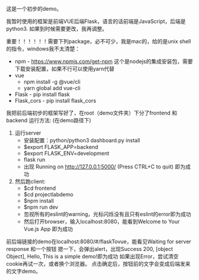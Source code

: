 这是一个初步的demo。

我暂时使用的框架是前端VUE后端Flask，语言的话前端是JavaScript，后端是python3. 如果到时候需要更改，我再调整。

重要！！！！！！需要下列package，必不可少，我是mac的，给的是unix shell的指令，windows我不太清楚：
* npm - https://www.npmjs.com/get-npm 这个是nodejs的集成安装包，需要下载安装配置，如果不行可以使用yarn代替
* vue
    * npm install -g @vue/cli
    * yarn global add vue-cli
* Flask - pip install flask
* Flask_cors - pip install flask_cors

我把前后端初步的框架写好了，在root（demo文件夹）下分了frontend 和 backend
运行方法: (在demo路径下)
1. 运行server
    * 安装配置：python/python3 dashboard.py install
    * $export FLASK_APP=backend
    * $export FLASK_ENV=development
    * flask run
    * 出现 Running on http://127.0.0.1:5000/ (Press CTRL+C to quit) 即为成功
2. 然后跑client:
    * $cd frontend
    * $cd projectlabdemo
    * $npm install
    * $npm run dev
    * 忽视所有的eslint的warning，光标闪烁没有且只有eslint的error即为成功
    * 然后打开browser，输入localhost:8080，能看到Welcome to Your Vue.js App 即为成功

前后端链接的demo在localhost:8080/#/flaskTovue，能看见Waiting for server response 和一个按钮
摁一下，会弹出alert，出现Success 200, [object Object], Hello, This is a simple demo!即为成功
如果出现Error，尝试清空cookie再试一次，或者换个浏览器。
点击确定后，按钮前的文字会变成后端发来的文字demo。
